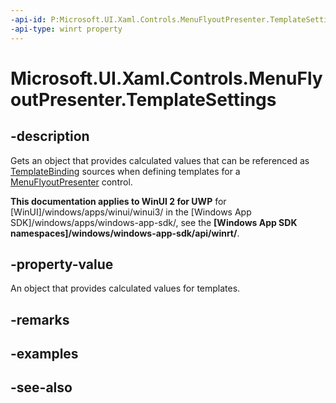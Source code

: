 ```yaml
---
-api-id: P:Microsoft.UI.Xaml.Controls.MenuFlyoutPresenter.TemplateSettings
-api-type: winrt property
---
```


<!-- Property syntax
public Windows.UI.Xaml.Controls.Primitives.MenuFlyoutPresenterTemplateSettings TemplateSettings { get; }
-->

# Microsoft.UI.Xaml.Controls.MenuFlyoutPresenter.TemplateSettings

## -description
Gets an object that provides calculated values that can be referenced as [TemplateBinding](/previous-versions/windows/apps/hh758288(v=win.10)) sources when defining templates for a [MenuFlyoutPresenter](menuflyoutpresenter.md) control.

**This documentation applies to WinUI 2 for UWP** for [WinUI]/windows/apps/winui/winui3/ in the [Windows App SDK]/windows/apps/windows-app-sdk/, see the **[Windows App SDK namespaces]/windows/windows-app-sdk/api/winrt/**.

## -property-value
An object that provides calculated values for templates.

## -remarks

## -examples

## -see-also
